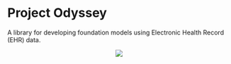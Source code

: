 # Project Odyssey
A library for developing foundation models using Electronic Health Record (EHR) data.

<div style="text-align:center;">
    <img src="https://github.com/VectorInstitute/odyssey/assets/90617686/82584525-a7e7-4170-a30a-c1c7298ae29c">
</div>

